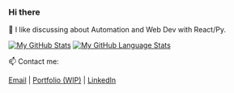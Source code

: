 ### Hi there

💬 I like discussing about Automation and Web Dev with React/Py.

[![My GitHub Stats](https://github-readme-stats.vercel.app/api/?username=kaynhelga9&count_private=true&theme=react&showicons=true)]() 
[![My GitHub Language Stats](https://github-readme-stats.vercel.app/api/top-langs/?username=kaynhelga9&langs_count=5&theme=react)]()


📫 Contact me:

[Email](mailto:khanhhp02@gmail.com) | [Portfolio (WIP)]() | [LinkedIn](https://www.linkedin.com/in/khanh-huynh-63008714a/)



